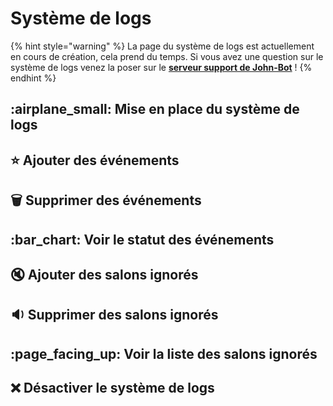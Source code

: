 # Système de logs

{% hint style="warning" %}
La page du système de logs est actuellement en cours de création, cela prend du temps. Si vous avez une question sur le système de logs venez la poser sur le [**serveur support de John-Bot**](https://discord.com/invite/abePbS7QKY) !&#x20;
{% endhint %}

## :airplane\_small: Mise en place du système de logs

## :star: Ajouter des événements

## :wastebasket: Supprimer des événements

## :bar\_chart: Voir le statut des événements

## :mute: Ajouter des salons ignorés

## :sound: Supprimer des salons ignorés

## :page\_facing\_up: Voir la liste des salons ignorés

## :x: Désactiver le système de logs
